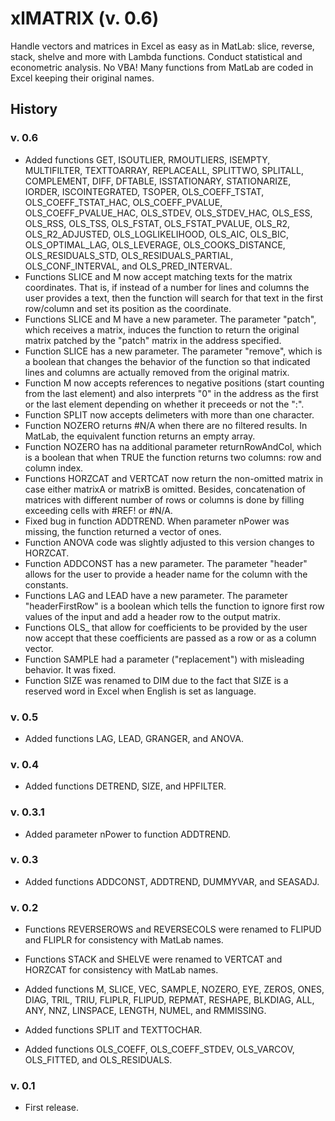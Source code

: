 # xlMATRIX (v. 0.6)

Handle vectors and matrices in Excel as easy as in MatLab: slice, reverse, stack, shelve and more with Lambda functions. Conduct statistical and econometric analysis. No VBA! Many functions from MatLab are coded in Excel keeping their original names.

## History

### v. 0.6
- Added functions GET, ISOUTLIER, RMOUTLIERS, ISEMPTY, MULTIFILTER, TEXTTOARRAY, REPLACEALL, SPLITTWO, SPLITALL, COMPLEMENT, DIFF, DFTABLE, ISSTATIONARY, STATIONARIZE, IORDER, ISCOINTEGRATED, TSOPER, OLS_COEFF_TSTAT, OLS_COEFF_TSTAT_HAC, OLS_COEFF_PVALUE, OLS_COEFF_PVALUE_HAC, OLS_STDEV, OLS_STDEV_HAC, OLS_ESS, OLS_RSS, OLS_TSS, OLS_FSTAT, OLS_FSTAT_PVALUE, OLS_R2, OLS_R2_ADJUSTED, OLS_LOGLIKELIHOOD, OLS_AIC, OLS_BIC, OLS_OPTIMAL_LAG, OLS_LEVERAGE, OLS_COOKS_DISTANCE, OLS_RESIDUALS_STD, OLS_RESIDUALS_PARTIAL, OLS_CONF_INTERVAL, and OLS_PRED_INTERVAL.
- Functions SLICE and M now accept matching texts for the matrix coordinates. That is, if instead of a number for lines and columns the user provides a text, then the function will search for that text in the first row/column and set its position as the coordinate.
- Functions SLICE and M have a new parameter. The parameter "patch", which receives a matrix, induces the function to return the original matrix patched by the "patch" matrix in the address specified.
- Function SLICE has a new parameter. The parameter "remove", which is a boolean that changes the behavior of the function so that indicated lines and columns are actually removed from the original matrix.
- Function M now accepts references to negative positions (start counting from the last element) and also interprets "0" in the address as the first or the last element depending on whether it preceeds or not the ":".
- Function SPLIT now accepts delimeters with more than one character.
- Function NOZERO returns #N/A when there are no filtered results. In MatLab, the equivalent function returns an empty array.
- Function NOZERO has na additional parameter returnRowAndCol, which is a boolean that when TRUE the function returns two columns: row and column index.
- Functions HORZCAT and VERTCAT now return the non-omitted matrix in case either matrixA or matrixB is omitted. Besides, concatenation of matrices with different number of rows or columns is done by filling exceeding cells with #REF! or #N/A.
- Fixed bug in function ADDTREND. When parameter nPower was missing, the function returned a vector of ones.
- Function ANOVA code was slightly adjusted to this version changes to HORZCAT.
- Function ADDCONST has a new parameter. The parameter "header" allows for the user to provide a header name for the column with the constants.
- Functions LAG and LEAD have a new parameter. The parameter "headerFirstRow" is a boolean which tells the function to ignore first row values of the input and add a header row to the output matrix.
- Functions OLS_ that allow for coefficients to be provided by the user now accept that these coefficients are passed as a row or as a column vector.
- Function SAMPLE had a parameter ("replacement") with misleading behavior. It was fixed.
- Function SIZE was renamed to DIM due to the fact that SIZE is a reserved word in Excel when English is set as language.

### v. 0.5
- Added functions LAG, LEAD, GRANGER, and ANOVA.

### v. 0.4
- Added functions DETREND, SIZE, and HPFILTER.

### v. 0.3.1
- Added parameter nPower to function ADDTREND.

### v. 0.3
- Added functions ADDCONST, ADDTREND, DUMMYVAR, and SEASADJ.

### v. 0.2
- Functions REVERSEROWS and REVERSECOLS were renamed to FLIPUD and FLIPLR for consistency with MatLab names.

- Functions STACK and SHELVE were renamed to VERTCAT and HORZCAT for consistency with MatLab names.

- Added functions M, SLICE, VEC, SAMPLE, NOZERO, EYE, ZEROS, ONES, DIAG, TRIL, TRIU, FLIPLR, FLIPUD, REPMAT, RESHAPE, BLKDIAG, ALL, ANY, NNZ, LINSPACE, LENGTH, NUMEL, and RMMISSING.

- Added functions SPLIT and TEXTTOCHAR.

- Added functions OLS_COEFF, OLS_COEFF_STDEV, OLS_VARCOV, OLS_FITTED, and OLS_RESIDUALS.

### v. 0.1
- First release.










